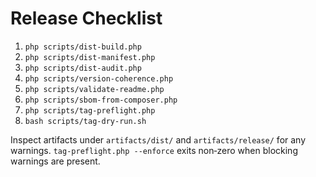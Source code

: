 # Release Checklist

1. `php scripts/dist-build.php`
2. `php scripts/dist-manifest.php`
3. `php scripts/dist-audit.php`
4. `php scripts/version-coherence.php`
5. `php scripts/validate-readme.php`
6. `php scripts/sbom-from-composer.php`
7. `php scripts/tag-preflight.php`
8. `bash scripts/tag-dry-run.sh`

Inspect artifacts under `artifacts/dist/` and `artifacts/release/` for any
warnings. `tag-preflight.php --enforce` exits non‑zero when blocking
warnings are present.
